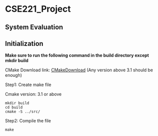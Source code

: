 # CSE221_Project

## System Evaluation


## Initialization

**Make sure to run the following command in the build directory except mkdir build** 

CMake Download link: [CMakeDownload](https://cmake.org/download/)  (Any version above 3.1 should be enough)

Step1: Create make file

Cmake version: 3.1 or above  
```
mkdir build
cd build
cmake -S ../src/ 
```

Step2: Compile the file

```make```
